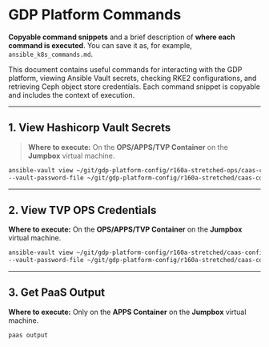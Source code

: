 # GDP Platform Commands

**Copyable command snippets** and a brief description of **where each command is executed**. You can save it as, for example, `ansible_k8s_commands.md`.

This document contains useful commands for interacting with the GDP platform, viewing Ansible Vault secrets, checking RKE2 configurations, and retrieving Ceph object store credentials. Each command snippet is copyable and includes the context of execution.

---

## 1. View Hashicorp Vault Secrets

> **Where to execute:** On the **OPS/APPS/TVP Container** on the **Jumpbox** virtual machine.

```bash
ansible-vault view ~/git/gdp-platform-config/r160a-stretched-ops/caas-config/ansible/group_vars/all/vault_secrets.yaml \
--vault-password-file ~/git/gdp-platform-config/r160a-stretched/caas-config/.vault
```

---

## 2. View TVP OPS Credentials

**Where to execute:** On the **OPS/APPS/TVP Container** on the **Jumpbox** virtual machine.

```bash
ansible-vault view ~/git/gdp-platform-config/r160a-stretched/caas-config/rke2/ansible/group_vars/all/vault.yaml \
--vault-password-file ~/git/gdp-platform-config/r160a-stretched/caas-config/.vault
```

---

## 3. Get PaaS Output

**Where to execute:** Only on the **APPS Container** on the **Jumpbox** virtual machine.

```bash
paas output
```
